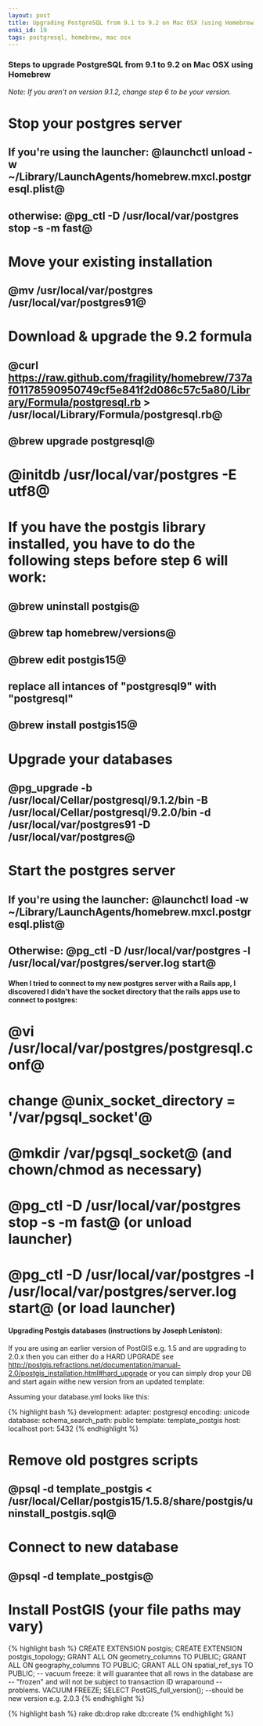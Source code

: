 ```yaml
---
layout: post
title: Upgrading PostgreSQL from 9.1 to 9.2 on Mac OSX (using Homebrew)
enki_id: 19
tags: postgresql, homebrew, mac osx
---
```

### Steps to upgrade PostgreSQL from 9.1 to 9.2 on Mac OSX using Homebrew

*Note: If you aren't on version 9.1.2, change step 6 to be your version.*

# Stop your postgres server
## If you're using the launcher: @launchctl unload -w ~/Library/LaunchAgents/homebrew.mxcl.postgresql.plist@
## otherwise: @pg_ctl -D /usr/local/var/postgres stop -s -m fast@
# Move your existing installation
## @mv /usr/local/var/postgres /usr/local/var/postgres91@
# Download & upgrade the 9.2 formula
## @curl https://raw.github.com/fragility/homebrew/737af01178590950749cf5e841f2d086c57c5a80/Library/Formula/postgresql.rb > /usr/local/Library/Formula/postgresql.rb@
## @brew upgrade postgresql@
# @initdb /usr/local/var/postgres -E utf8@
# If you have the postgis library installed, you have to do the following steps before step 6 will work:
## @brew uninstall postgis@
## @brew tap homebrew/versions@
## @brew edit postgis15@
## replace all intances of "postgresql9" with "postgresql"
## @brew install postgis15@
# Upgrade your databases
## @pg_upgrade -b /usr/local/Cellar/postgresql/9.1.2/bin -B /usr/local/Cellar/postgresql/9.2.0/bin -d /usr/local/var/postgres91 -D /usr/local/var/postgres@
# Start the postgres server
## If you're using the launcher: @launchctl load -w ~/Library/LaunchAgents/homebrew.mxcl.postgresql.plist@
## Otherwise: @pg_ctl -D /usr/local/var/postgres -l /usr/local/var/postgres/server.log start@

#### When I tried to connect to my new postgres server with a Rails app, I discovered I didn't have the socket directory that the rails apps use to connect to postgres:

# @vi /usr/local/var/postgres/postgresql.conf@
# change @unix_socket_directory = '/var/pgsql_socket'@
# @mkdir /var/pgsql_socket@ (and chown/chmod as necessary)
# @pg_ctl -D /usr/local/var/postgres stop -s -m fast@ (or unload launcher)
# @pg_ctl -D /usr/local/var/postgres -l /usr/local/var/postgres/server.log start@ (or load launcher)

#### Upgrading Postgis databases (instructions by Joseph Leniston):

If you are using an earlier version of PostGIS e.g. 1.5 and are upgrading to 2.0.x then you can either do a HARD UPGRADE see http://postgis.refractions.net/documentation/manual-2.0/postgis_installation.html#hard_upgrade or you can simply drop your DB and start again withe new version from an updated template:

Assuming your database.yml looks like this:

{% highlight bash %}
development:
adapter: postgresql
encoding: unicode
database:
schema_search_path: public
template: template_postgis
host: localhost
port: 5432
{% endhighlight %}

# Remove old postgres scripts
## @psql -d template_postgis < /usr/local/Cellar/postgis15/1.5.8/share/postgis/uninstall_postgis.sql@
# Connect to new database
## @psql -d template_postgis@
# Install PostGIS (your file paths may vary)

{% highlight bash %}
CREATE EXTENSION postgis;
CREATE EXTENSION postgis_topology;
GRANT ALL ON geometry_columns TO PUBLIC;
GRANT ALL ON geography_columns TO PUBLIC;
GRANT ALL ON spatial_ref_sys TO PUBLIC;
-- vacuum freeze: it will guarantee that all rows in the database are
-- "frozen" and will not be subject to transaction ID wraparound
-- problems.
VACUUM FREEZE;
SELECT PostGIS_full_version(); --should be new version e.g. 2.0.3
{% endhighlight %}

{% highlight bash %}
rake db:drop
rake db:create
{% endhighlight %}